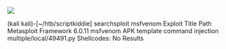![](Maszyny/Linux/Scriptkiddie/Pasted%20image%2020210830181031.png)

(kali kali)-[~/htb/scriptkiddie]
searchsploit msfvenom
Exploit Title
Path
Metasploit Framework 6.0.11
msfvenom APK template command injection multiple/local/49491.py
Shellcodes: No Results
